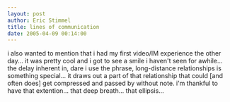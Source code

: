 ```yaml
---
layout: post
author: Eric Stimmel
title: lines of communication
date: 2005-04-09 00:14:00
--- 
```



i also wanted to mention that i had my first video/IM experience the other day... it was pretty cool and i got to see a smile i haven't seen for awhile... the delay inherent in, dare i use the phrase, long-distance relationships is something special... it draws out a part of that relationship that could [and often does] get compressed and passed by without note. i'm thankful to have that extention... that deep breath... that ellipsis...


